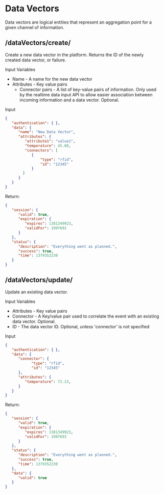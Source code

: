 Data Vectors
=============

Data vectors are logical entities that represent an aggregation point for a given channel of information.


## /dataVectors/create/

Create a new data vector in the platform. Returns the ID of the newly created data vector, or failure.

Input Variables

   * Name - A name for the new data vector
   * Attributes - Key value pairs
   		* Connector pairs - A list of key-value pairs of information. Only used by the realtime data input API to allow easier association between incoming information and a data vector. Optional.

Input
```json
{
   "authentication": { },
   "data": {
      "name": "New Data Vector",
      "attributes": {
         "attribute1": "value1",
         "temperature": 45.00,
         "connectors": [
            {
                "type": "rfid",
                "id": "12345"
            }
      	]
      }
   }
}
```

Return:
```json
{
   "session": {
      "valid": true,
      "expiration": {
         "expires": 1381349923,
         "validFor": 1997693
      }
   },
   "status": {
      "description": "Everything went as planned.",
      "success": true,
      "time": 1379352230
   }
}
```

## /dataVectors/update/

Update an existing data vector.

Input Variables

   * Attributes - Key value pairs
   * Connector - A Key/value pair used to correlate the event with an existing data vector. Optional.
   * ID - The data vector ID. Optional, unless 'connector' is not specified

Input
```json
{
   "authentication": { },
   "data": {
      "connector": {
            "type": "rfid",
            "id": "12345"
      },
      "attributes": {
         "temperature": 72.23,
      }
   }
}
```

Return:
```json
{
   "session": {
      "valid": true,
      "expiration": {
         "expires": 1381349923,
         "validFor": 1997693
      }
   },
   "status": {
      "description": "Everything went as planned.",
      "success": true,
      "time": 1379352230
   },
   "data": {
      "valid": true
   }
}
```
